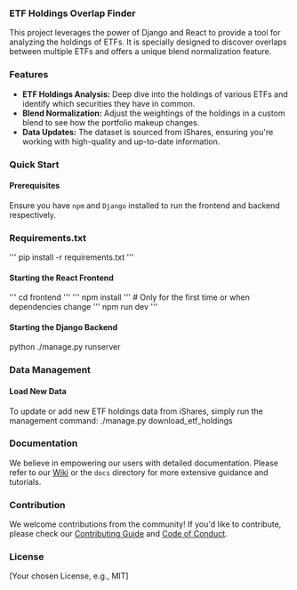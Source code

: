 ### ETF Holdings Overlap Finder

This project leverages the power of Django and React to provide a tool for analyzing the holdings of ETFs. It is specially designed to discover overlaps between multiple ETFs and offers a unique blend normalization feature.

### Features
- **ETF Holdings Analysis:** Deep dive into the holdings of various ETFs and identify which securities they have in common.
- **Blend Normalization:** Adjust the weightings of the holdings in a custom blend to see how the portfolio makeup changes.
- **Data Updates:** The dataset is sourced from iShares, ensuring you're working with high-quality and up-to-date information.

### Quick Start

#### Prerequisites
Ensure you have `npm` and `Django` installed to run the frontend and backend respectively.

### Requirements.txt
''' pip install -r requirements.txt '''


#### Starting the React Frontend
''' cd frontend '''
''' npm install ''' # Only for the first time or when dependencies change
''' npm run dev '''


#### Starting the Django Backend
python ./manage.py runserver

### Data Management
#### Load New Data
To update or add new ETF holdings data from iShares, simply run the management command:
./manage.py download_etf_holdings


### Documentation

We believe in empowering our users with detailed documentation. Please refer to our [Wiki](LINK-TO-YOUR-WIKI-IF-YOU-HAVE-ONE) or the `docs` directory for more extensive guidance and tutorials.

### Contribution

We welcome contributions from the community! If you'd like to contribute, please check our [Contributing Guide](LINK-TO-YOUR-CONTRIBUTING-GUIDE-IF-YOU-HAVE-ONE) and [Code of Conduct](LINK-TO-YOUR-CODE-OF-CONDUCT-IF-YOU-HAVE-ONE).

### License
[Your chosen License, e.g., MIT]
